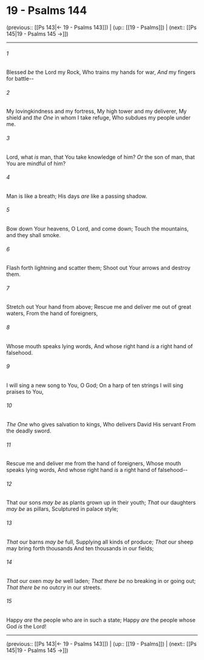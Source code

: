 # 19 - Psalms 144

(previous:: [[Ps 143|← 19 - Psalms 143]]) | (up:: [[19 - Psalms]]) | (next:: [[Ps 145|19 - Psalms 145 →]])

***


###### 1 
Blessed _be_ the Lord my Rock, Who trains my hands for war, _And_ my fingers for battle-- 

###### 2 
My lovingkindness and my fortress, My high tower and my deliverer, My shield and _the One_ in whom I take refuge, Who subdues my people under me. 

###### 3 
Lord, what _is_ man, that You take knowledge of him? _Or_ the son of man, that You are mindful of him? 

###### 4 
Man is like a breath; His days _are_ like a passing shadow. 

###### 5 
Bow down Your heavens, O Lord, and come down; Touch the mountains, and they shall smoke. 

###### 6 
Flash forth lightning and scatter them; Shoot out Your arrows and destroy them. 

###### 7 
Stretch out Your hand from above; Rescue me and deliver me out of great waters, From the hand of foreigners, 

###### 8 
Whose mouth speaks lying words, And whose right hand _is_ a right hand of falsehood. 

###### 9 
I will sing a new song to You, O God; On a harp of ten strings I will sing praises to You, 

###### 10 
_The One_ who gives salvation to kings, Who delivers David His servant From the deadly sword. 

###### 11 
Rescue me and deliver me from the hand of foreigners, Whose mouth speaks lying words, And whose right hand _is_ a right hand of falsehood-- 

###### 12 
That our sons _may be_ as plants grown up in their youth; _That_ our daughters _may be_ as pillars, Sculptured in palace style; 

###### 13 
_That_ our barns _may be_ full, Supplying all kinds of produce; _That_ our sheep may bring forth thousands And ten thousands in our fields; 

###### 14 
_That_ our oxen _may be_ well laden; _That there be_ no breaking in or going out; _That there be_ no outcry in our streets. 

###### 15 
Happy _are_ the people who are in such a state; Happy _are_ the people whose God _is_ the Lord!

***

(previous:: [[Ps 143|← 19 - Psalms 143]]) | (up:: [[19 - Psalms]]) | (next:: [[Ps 145|19 - Psalms 145 →]])
